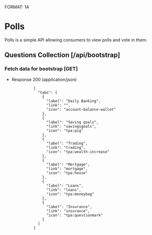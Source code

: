 FORMAT: 1A

# Polls

Polls is a simple API allowing consumers to view polls and vote in them.

## Questions Collection [/api/bootstrap]

### Fetch data for bootstrap [GET]

+ Response 200 (application/json)

                {
                  "tabs": [
                    {
                      "label": "Daily Banking",
                      "link": "",
                      "icon": "account-balance-wallet"
                    },
                    {
                      "label": "Saving goals",
                      "link": "savingsgoals",
                      "icon": "tpa:pig"
                    },
                    {
                      "label": "Trading",
                      "link": "trading",
                      "icon": "tpa:wealth-increase"
                    },
                    {
                      "label": "Mortgage",
                      "link": "mortgage",
                      "icon": "tpa:house"
                    },
                    {
                      "label": "Loans",
                      "link": "loans",
                      "icon": "tpa:moneybag"
                    },
                    {
                      "label": "Insurance",
                      "link": "insurance",
                      "icon": "tpa:questionmark"
                    }
                  ]
                }
